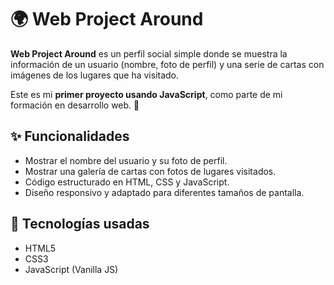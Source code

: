 # 🌍 Web Project Around

**Web Project Around** es un perfil social simple donde se muestra la información de un usuario (nombre, foto de perfil) y una serie de cartas con imágenes de los lugares que ha visitado.

Este es mi **primer proyecto usando JavaScript**, como parte de mi formación en desarrollo web. 🚀

## ✨ Funcionalidades

- Mostrar el nombre del usuario y su foto de perfil.
- Mostrar una galería de cartas con fotos de lugares visitados.
- Código estructurado en HTML, CSS y JavaScript.
- Diseño responsivo y adaptado para diferentes tamaños de pantalla.

## 🧰 Tecnologías usadas

- HTML5
- CSS3
- JavaScript (Vanilla JS)
